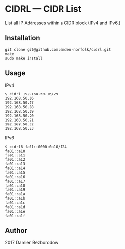 # CIDRL — CIDR List

List all IP Addresses within a CIDR block (IPv4 and IPv6.)

## Installation

```
git clone git@github.com:emden-norfolk/cidrl.git
make
sudo make install
```

## Usage

IPv4

```
$ cidrl 192.168.50.16/29
192.168.50.16
192.168.50.17
192.168.50.18
192.168.50.19
192.168.50.20
192.168.50.21
192.168.50.22
192.168.50.23
```

IPv6

```
$ cidrl6 fa01::0000:0a10/124
fa01::a10
fa01::a11
fa01::a12
fa01::a13
fa01::a14
fa01::a15
fa01::a16
fa01::a17
fa01::a18
fa01::a19
fa01::a1a
fa01::a1b
fa01::a1c
fa01::a1d
fa01::a1e
fa01::a1f

```

## Author

2017 Damien Bezborodow
